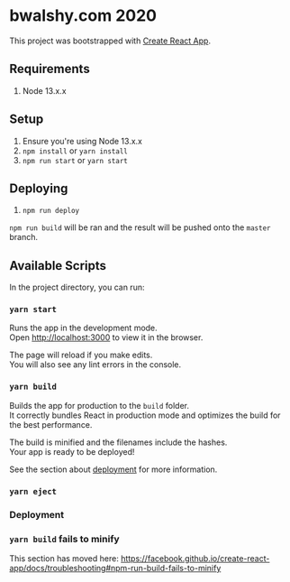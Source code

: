 # bwalshy.com 2020
This project was bootstrapped with [Create React App](https://github.com/facebook/create-react-app).

## Requirements

1. Node 13.x.x

## Setup

1. Ensure you're using Node 13.x.x 
2. `npm install` or `yarn install`
3. `npm run start` or `yarn start`

## Deploying

1. `npm run deploy`

`npm run build` will be ran and the result will be pushed onto the `master` branch.

## Available Scripts

In the project directory, you can run:

### `yarn start`

Runs the app in the development mode.<br />
Open [http://localhost:3000](http://localhost:3000) to view it in the browser.

The page will reload if you make edits.<br />
You will also see any lint errors in the console.

### `yarn build`

Builds the app for production to the `build` folder.<br />
It correctly bundles React in production mode and optimizes the build for the best performance.

The build is minified and the filenames include the hashes.<br />
Your app is ready to be deployed!

See the section about [deployment](https://facebook.github.io/create-react-app/docs/deployment) for more information.

### `yarn eject`


### Deployment


### `yarn build` fails to minify

This section has moved here: https://facebook.github.io/create-react-app/docs/troubleshooting#npm-run-build-fails-to-minify
